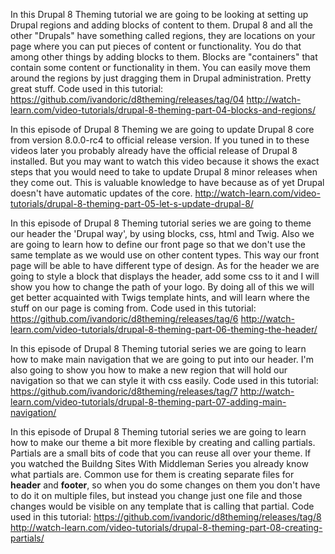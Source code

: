 <!--
{
"name" : "layout_regions",
"version" : "0.1",
"title" : "Layout and regions",
"description" : "Drupal 8 Theming, Part 3",
"homepage" : "https://www.youtube.com/playlist?list=PLUBR53Dw-Ef818EUxzNoWKcQ7PYUXpFFA",
"freshnessDate" : 2015-12-04,
"license" : "Standard YouTube License"
}
-->

<!-- @section, "title" : "Part 04 - Blocks and Regions" -->
		
<!-- @asset, "contentType": "outlearn/video", "provider": "youtube", "url": "https://www.youtube.com/watch?v=DqTDiLzr4Iw" -->
		
In this Drupal 8 Theming tutorial we are going to be looking at setting up Drupal regions and adding blocks of content to them.
Drupal 8 and all the other "Drupals" have something called regions, they are locations on your page where you can put pieces of content or functionality. You do that among other things by adding blocks to them.
Blocks are "containers" that contain some content or functionality in them. You can easily move them around the regions by just dragging them in Drupal administration. Pretty great stuff.
Code used in this tutorial:
https://github.com/ivandoric/d8theming/releases/tag/04
http://watch-learn.com/video-tutorials/drupal-8-theming-part-04-blocks-and-regions/
		
<!-- @section, "title" : "Part 05 - Let's Update Drupal 8" -->
		
<!-- @asset, "contentType": "outlearn/video", "provider": "youtube", "url": "https://www.youtube.com/watch?v=MlLq05X5xKw" -->

In this episode of Drupal 8 Theming we are going to update Drupal 8 core from version 8.0.0-rc4 to official release version.
If you tuned in to these videos later you probably already have the official release of Drupal 8 installed. But you may want to watch this video because it shows the exact steps that you would need to take to update Drupal 8 minor releases when they come out.
This is valuable knowledge to have because as of yet Drupal doesn't have automatic updates of the core.
http://watch-learn.com/video-tutorials/drupal-8-theming-part-05-let-s-update-drupal-8/

<!-- @section, "title" : "Part 06 - Theming the Header	" -->
		
<!-- @asset, "contentType": "outlearn/video", "provider": "youtube", "url": "https://www.youtube.com/watch?v=jLlXR-ONyy8" -->

In this episode of Drupal 8 Theming tutorial series we are going to theme our header the 'Drupal way', by using blocks, css, html and Twig.
Also we are going to learn how to define our front page so that we don't use the same template as we would use on other content types. This way our front page will be able to have different type of design.
As for the header we are going to style a block that displays the header, add some css to it and I will show you how to change the path of your logo.
By doing all of this we will get better acquainted with Twigs template hints, and will learn where the stuff on our page is coming from.
Code used in this tutorial:
https://github.com/ivandoric/d8theming/releases/tag/6
http://watch-learn.com/video-tutorials/drupal-8-theming-part-06-theming-the-header/

<!-- @section, "title" : "Part 07 - Adding Main Navigation" -->
		
<!-- @asset, "contentType": "outlearn/video", "provider": "youtube", "url": "https://www.youtube.com/watch?v=KSsFt9rSNdU" -->

In this episode of Drupal 8 Theming tutorial series we are going to learn how to make main navigation that we are going to put into our header.
I'm also going to show you how to make a new region that will hold our navigation so that we can style it with css easily.
Code used in this tutorial:
https://github.com/ivandoric/d8theming/releases/tag/7
http://watch-learn.com/video-tutorials/drupal-8-theming-part-07-adding-main-navigation/

<!-- @section, "title" : "Part 08 - Creating Partials" -->
		
<!-- @asset, "contentType": "outlearn/video", "provider": "youtube", "url": "https://www.youtube.com/watch?v=RJrGumCYB_Y" -->

In this episode of Drupal 8 Theming tutorial series we are going to learn how to make our theme a bit more flexible by creating and calling partials.
Partials are a small bits of code that you can reuse all over your theme. If you watched the Buildng Sites With Middleman Series you already know what partials are.
Common use for them is creating separate files for **header** and **footer**, so when you do some changes on them you don't have to do it on multiple files, but instead you change just one file and those changes would be visible on any template that is calling that partial.
Code used in this tutorial:
https://github.com/ivandoric/d8theming/releases/tag/8
http://watch-learn.com/video-tutorials/drupal-8-theming-part-08-creating-partials/